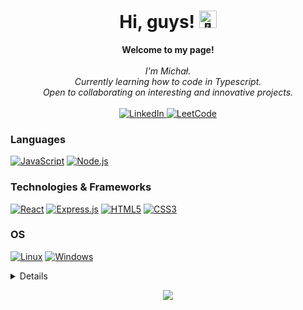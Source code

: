 <h1 align="center">Hi, guys! <img src="https://github.com/wervlad/wervlad/assets/24524555/766d336d-b87d-44ba-807c-c51de2bc6b4d" width="28px" alt="👋"></h1>

<p align="center">
    <b>Welcome to my page!</b><br><br>
    <i>
        I'm Michał.<br>
        Currently learning how to code in Typescript.<br>
        Open to collaborating on interesting and innovative projects.<br>
    </i><br>
    <a href="https://www.linkedin.com/in/michalkornela/">
        <img src="https://img.shields.io/badge/LinkedIn-blue?style=flat-square&logo=linkedin" alt="LinkedIn">
    </a>
    <a href="https://leetcode.com/TheM-Dev/">
        <img src="https://img.shields.io/badge/LeetCode-blue?style=flat-square&logo=LeetCode" alt="LeetCode">
    </a>
</p>

### Languages
[![JavaScript](https://img.shields.io/badge/javascript-black?style=for-the-badge&logo=javascript)](https://github.com/them-dev)
[![Node.js](https://img.shields.io/badge/nodejs-black?style=for-the-badge&logo=nodejs)](https://github.com/them-dev)


### Technologies & Frameworks
[![React](https://img.shields.io/badge/react-black?style=for-the-badge&logo=react)](https://github.com/wervlad)
[![Express.js](https://img.shields.io/badge/expressjs-black?style=for-the-badge&logo=expressjs)](https://github.com/them-dev)
[![HTML5](https://img.shields.io/badge/html5-black?style=for-the-badge&logo=html5)](https://github.com/them-dev)
[![CSS3](https://img.shields.io/badge/css3-black?style=for-the-badge&logo=css3)](https://github.com/them-dev)

### OS
[![Linux](https://img.shields.io/badge/linux-black?style=for-the-badge&logo=Linux)](https://github.com/them-dev)
[![Windows](https://img.shields.io/badge/Windows-black?style=for-the-badge&logo=Windows)](https://github.com/them-dev)

<details>
<p align="center">
  <a href="https://github.com/them-dev">
    <img src="http://github-profile-summary-cards.vercel.app/api/cards/profile-details?username=them-dev&theme=transparent" />
  </a>
  <a href="https://github.com/them-dev">
    <img src="https://github-readme-streak-stats.herokuapp.com/?user=them-dev&hide_border=true&card_width=338&theme=transparent" />
  </a>
  <a href="https://github.com/them-dev">
    <img src="http://github-profile-summary-cards.vercel.app/api/cards/stats?username=them-dev&theme=transparent" />
  </a>
  <a href="https://github.com/them-dev">
    <img src="https://github-readme-stats.vercel.app/api/top-langs/?username=them-dev&langs_count=10&exclude_repo=&hide=jupyter%20notebook,vim%20script,cmake,makefile,batchfile,emacs%20lisp,css,html&layout=default&card_width=699&hide_border=true&theme=transparent" />
  </a>
</p>
</details>

<p align="center">
  <a href="https://github.com/them-dev">
    <img src="https://komarev.com/ghpvc/?username=them-dev&color=blue&style=flat)" />
  </a>
</p>
<!--

- 🔭 I’m currently working on ...
- 🌱 I’m currently learning ...
- 👯 I’m looking to collaborate on ...
- 🤔 I’m looking for help with ...
- 💬 Ask me about ...
- 📫 How to reach me: ...
- 😄 Pronouns: ...
- ⚡ Fun fact: ...
-->
